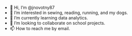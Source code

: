 - 👋 Hi, I’m @jnovotny87
- 👀 I’m interested in sewing, reading, running, and my dogs. 
- 🌱 I’m currently learning data analytics.
- 💞️ I’m looking to collaborate on school projects. 
- 📫 How to reach me by email. 

<!---
jnovotny87/jnovotny87 is a ✨ special ✨ repository because its `README.md` (this file) appears on your GitHub profile.
You can click the Preview link to take a look at your changes.
--->

